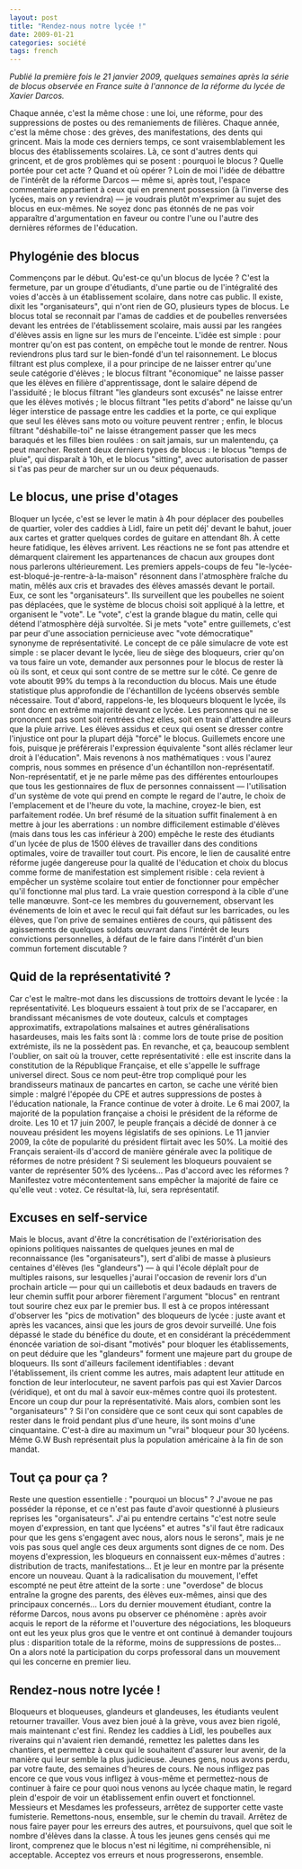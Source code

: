 ```yaml
---
layout: post
title: "Rendez-nous notre lycée !"
date: 2009-01-21
categories: société
tags: french
---
```

*Publié la première fois le 21 janvier 2009, quelques semaines après la série de blocus observée en France suite à l'annonce de la réforme du lycée de Xavier Darcos.*

Chaque année, c'est la même chose : une loi, une réforme, pour des suppressions de postes ou des remaniements de filières.
Chaque année, c'est la même chose : des grèves, des manifestations, des dents qui grincent.
Mais la mode ces derniers temps, ce sont vraisemblablement les blocus des établissements scolaires.
Là, ce sont d'autres dents qui grincent, et de gros problèmes qui se posent : pourquoi le blocus ? Quelle portée pour cet acte ? Quand et où opérer ? Loin de moi l'idée de débattre de l'intérêt de la réforme Darcos — même si, après tout, l'espace commentaire appartient à ceux qui en prennent possession (à l'inverse des lycées, mais on y reviendra) — je voudrais plutôt m'exprimer au sujet des blocus en eux-mêmes.
Ne soyez donc pas étonnés de ne pas voir apparaître d'argumentation en faveur ou contre l'une ou l'autre des dernières réformes de l'éducation.

<!--more-->

## Phylogénie des blocus

Commençons par le début.
Qu'est-ce qu'un blocus de lycée ? C'est la fermeture, par un groupe d'étudiants, d'une partie ou de l'intégralité des voies d'accès à un établissement scolaire, dans notre cas public.
Il existe, dixit les "organisateurs", qui n'ont rien de GO, plusieurs types de blocus.
Le blocus total se reconnait par l'amas de caddies et de poubelles renversées devant les entrées de l'établissement scolaire, mais aussi par les rangées d'élèves assis en ligne sur les murs de l'enceinte.
L'idée est simple : pour montrer qu'on est pas content, on empêche tout le monde de rentrer.
Nous reviendrons plus tard sur le bien-fondé d'un tel raisonnement.
Le blocus filtrant est plus complexe, il a pour principe de ne laisser entrer qu'une seule catégorie d'élèves ; le blocus filtrant "économique" ne laisse passer que les élèves en filière d'apprentissage, dont le salaire dépend de l'assiduité ; le blocus filtrant "les glandeurs sont excusés" ne laisse entrer que les élèves motivés ; le blocus filtrant "les petits d'abord" ne laisse qu'un léger interstice de passage entre les caddies et la porte, ce qui explique que seul les élèves sans moto ou voiture peuvent rentrer ; enfin, le blocus filtrant "déshabille-toi" ne laisse étrangement passer que les mecs baraqués et les filles bien roulées : on sait jamais, sur un malentendu, ça peut marcher.
Restent deux derniers types de blocus : le blocus "temps de pluie", qui disparaît à 10h, et le blocus "sitting", avec autorisation de passer si t'as pas peur de marcher sur un ou deux péquenauds.

## Le blocus, une prise d'otages

Bloquer un lycée, c'est se lever le matin à 4h pour déplacer des poubelles de quartier, voler des caddies à Lidl, faire un petit déj' devant le bahut, jouer aux cartes et gratter quelques cordes de guitare en attendant 8h.
À cette heure fatidique, les élèves arrivent.
Les réactions ne se font pas attendre et démarquent clairement les appartenances de chacun aux groupes dont nous parlerons ultérieurement.
Les premiers appels-coups de feu "le-lycée-est-bloqué-je-rentre-à-la-maison" résonnent dans l'atmosphère fraîche du matin, mêlés aux cris et bravades des élèves amassés devant le portail.
Eux, ce sont les "organisateurs".
Ils surveillent que les poubelles ne soient pas déplacées, que le système de blocus choisi soit appliqué à la lettre, et organisent le "vote".
Le "vote", c'est la grande blague du matin, celle qui détend l'atmosphère déjà survoltée.
Si je mets "vote" entre guillemets, c'est par peur d'une association pernicieuse avec "vote démocratique" synonyme de représentativité.
Le concept de ce pâle simulacre de vote est simple : se placer devant le lycée, lieu de siège des bloqueurs, crier qu'on va tous faire un vote, demander aux personnes pour le blocus de rester là où ils sont, et ceux qui sont contre de se mettre sur le côté.
Ce genre de vote aboutit 99% du temps à la reconduction du blocus.
Mais une étude statistique plus approfondie de l'échantillon de lycéens observés semble nécessaire.
Tout d'abord, rappelons-le, les bloqueurs bloquent le lycée, ils sont donc en extrême majorité devant ce lycée.
Les personnes qui ne se prononcent pas sont soit rentrées chez elles, soit en train d'attendre ailleurs que la pluie arrive.
Les élèves assidus et ceux qui osent se dresser contre l'injustice ont pour la plupart déjà "forcé" le blocus.
Guillemets encore une fois, puisque je préférerais l'expression équivalente "sont allés réclamer leur droit à l'éducation".
Mais revenons à nos mathématiques : vous l'aurez compris, nous sommes en présence d'un échantillon non-représentatif.
Non-représentatif, et je ne parle même pas des différentes entourloupes que tous les gestionnaires de flux de personnes connaissent — l'utilisation d'un système de vote qui prend en compte le regard de l'autre, le choix de l'emplacement et de l'heure du vote, la machine, croyez-le bien, est parfaitement rodée.
Un bref résumé de la situation suffit finalement à en mettre à jour les aberrations : un nombre difficilement estimable d'élèves (mais dans tous les cas inférieur à 200) empêche le reste des étudiants d'un lycée de plus de 1500 élèves de travailler dans des conditions optimales, voire de travailler tout court.
Pis encore, le lien de causalité entre réforme jugée dangereuse pour la qualité de l'éducation et choix du blocus comme forme de manifestation est simplement risible : cela revient à empêcher un système scolaire tout entier de fonctionner pour empêcher qu'il fonctionne mal plus tard.
La vraie question correspond à la cible d'une telle manœuvre.
Sont-ce les membres du gouvernement, observant les événements de loin et avec le recul qui fait défaut sur les barricades, ou les élèves, que l'on prive de semaines entières de cours, qui pâtissent des agissements de quelques soldats œuvrant dans l'intérêt de leurs convictions personnelles, à défaut de le faire dans l'intérêt d'un bien commun fortement discutable ?

## Quid de la représentativité ?

Car c'est le maître-mot dans les discussions de trottoirs devant le lycée : la représentativité.
Les bloqueurs essaient à tout prix de se l'accaparer, en brandissant mécanismes de vote douteux, calculs et comptages approximatifs, extrapolations malsaines et autres généralisations hasardeuses, mais les faits sont là : comme lors de toute prise de position extrémiste, ils ne la possèdent pas.
En revanche, et ça, beaucoup semblent l'oublier, on sait où la trouver, cette représentativité : elle est inscrite dans la constitution de la République Française, et elle s'appelle le suffrage universel direct.
Sous ce nom peut-être trop compliqué pour les brandisseurs matinaux de pancartes en carton, se cache une vérité bien simple : malgré l'épopée du CPE et autres suppressions de postes à l'éducation nationale, la France continue de voter à droite.
Le 6 mai 2007, la majorité de la population française a choisi le président de la réforme de droite.
Les 10 et 17 juin 2007, le peuple français a décidé de donner à ce nouveau président les moyens législatifs de ses opinions.
Le 11 janvier 2009, la côte de popularité du président flirtait avec les 50%.
La moitié des Français seraient-ils d'accord de manière générale avec la politique de réformes de notre président ? Si seulement les bloqueurs pouvaient se vanter de représenter 50% des lycéens...
Pas d'accord avec les réformes ? Manifestez votre mécontentement sans empêcher la majorité de faire ce qu'elle veut : votez.
Ce résultat-là, lui, sera représentatif.

## Excuses en self-service

Mais le blocus, avant d'être la concrétisation de l'extériorisation des opinions politiques naissantes de quelques jeunes en mal de reconnaissance (les "organisateurs"), sert d'alibi de masse à plusieurs centaines d'élèves (les "glandeurs") — à qui l'école déplaît pour de multiples raisons, sur lesquelles j'aurai l'occasion de revenir lors d'un prochain article — pour qui un caillebotis et deux badauds en travers de leur chemin suffit pour arborer fièrement l'argument "blocus" en rentrant tout sourire chez eux par le premier bus.
Il est à ce propos intéressant d'observer les "pics de motivation" des bloqueurs de lycée : juste avant et après les vacances, ainsi que les jours de gros devoir surveillé.
Une fois dépassé le stade du bénéfice du doute, et en considérant la précédemment énoncée variation de soi-disant "motivés" pour bloquer les établissements, on peut déduire que les "glandeurs" forment une majeure part du groupe de bloqueurs.
Ils sont d'ailleurs facilement identifiables : devant l'établissement, ils crient comme les autres, mais adaptent leur attitude en fonction de leur interlocuteur, ne savent parfois pas qui est Xavier Darcos (véridique), et ont du mal à savoir eux-mêmes contre quoi ils protestent.
Encore un coup dur pour la représentativité.
Mais alors, combien sont les "organisateurs" ? Si l'on considère que ce sont ceux qui sont capables de rester dans le froid pendant plus d'une heure, ils sont moins d'une cinquantaine.
C'est-à dire au maximum un "vrai" bloqueur pour 30 lycéens.
Même G.W Bush représentait plus la population américaine à la fin de son mandat.

## Tout ça pour ça ?

Reste une question essentielle : "pourquoi un blocus" ? J'avoue ne pas posséder la réponse, et ce n'est pas faute d'avoir questionné à plusieurs reprises les "organisateurs".
J'ai pu entendre certains "c'est notre seule moyen d'expression, en tant que lycéens" et autres "s'il faut être radicaux pour que les gens s'engagent avec nous, alors nous le serons", mais je ne vois pas sous quel angle ces deux arguments sont dignes de ce nom.
Des moyens d'expression, les bloqueurs en connaissent eux-mêmes d'autres : distribution de tracts, manifestations... Et je leur en montre par la présente encore un nouveau.
Quant à la radicalisation du mouvement, l'effet escompté ne peut être atteint de la sorte : une "overdose" de blocus entraîne la grogne des parents, des élèves eux-mêmes, ainsi que des principaux concernés...
Lors du dernier mouvement étudiant, contre la réforme Darcos, nous avons pu observer ce phénomène : après avoir acquis le report de la réforme et l'ouverture des négociations, les bloqueurs ont eut les yeux plus gros que le ventre et ont continué à demander toujours plus : disparition totale de la réforme, moins de suppressions de postes...
On a alors noté la participation du corps professoral dans un mouvement qui les concerne en premier lieu.

## Rendez-nous notre lycée !

Bloqueurs et bloqueuses, glandeurs et glandeuses, les étudiants veulent retourner travailler.
Vous avez bien joué à la grève, vous avez bien rigolé, mais maintenant c'est fini.
Rendez les caddies à Lidl, les poubelles aux riverains qui n'avaient rien demandé, remettez les palettes dans les chantiers, et permettez à ceux qui le souhaitent d'assurer leur avenir, de la manière qui leur semble la plus judicieuse.
Jeunes gens, nous avons perdu, par votre faute, des semaines d'heures de cours.
Ne nous infligez pas encore ce que vous vous infligez à vous-même et permettez-nous de continuer à faire ce pour quoi nous venons au lycée chaque matin, le regard plein d'espoir de voir un établissement enfin ouvert et fonctionnel.
Messieurs et Mesdames les professeurs, arrêtez de supporter cette vaste fumisterie.
Remettons-nous, ensemble, sur le chemin du travail.
Arrêtez de nous faire payer pour les erreurs des autres, et poursuivons, quel que soit le nombre d'élèves dans la classe.
À tous les jeunes gens censés qui me liront, comprenez que le blocus n'est ni légitime, ni compréhensible, ni acceptable.
Acceptez vos erreurs et nous progresserons, ensemble.
